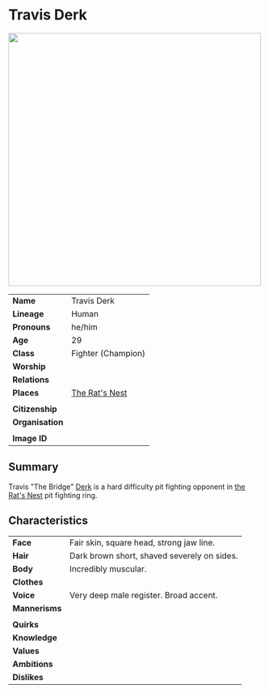# Travis Derk

<img src="https://raw.githubusercontent.com/jesskelsall/astarus-images/main/characters/portraits/imageid.png" height="500" />

|||
| --- | --- |
| **Name** | Travis Derk | character.3
| **Lineage** | Human |
| **Pronouns** | he/him |
| **Age** | 29 |
| **Class** | Fighter (Champion) |
| **Worship** | |
| **Relations** | |
| **Places** | [The Rat's Nest](../places/buildings/inns-taverns/the-rats-nest.md) |
|||
| **Citizenship** | |
| **Organisation** | |
|||
| **Image ID** | |

## Summary

Travis "The Bridge" [Derk](../players/derk.md) is a hard difficulty pit fighting opponent in [the Rat's Nest](../places/buildings/inns-taverns/the-rats-nest.md) pit fighting ring.

## Characteristics

| | |
| --- | --- |
| **Face** | Fair skin, square head, strong jaw line. | characteristics.2
| **Hair** | Dark brown short, shaved severely on sides. |
| **Body** | Incredibly muscular. |
| **Clothes** | |
| **Voice** | Very deep male register. Broad accent. |
| **Mannerisms** | |
| | |
| **Quirks** | |
| **Knowledge** | |
| **Values** | |
| **Ambitions** | |
| **Dislikes** | |
